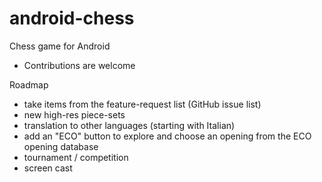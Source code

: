 android-chess
=============

Chess game for Android
- Contributions are welcome

Roadmap
- take items from the feature-request list (GitHub issue list)
- new high-res piece-sets
- translation to other languages (starting with Italian)
- add an "ECO" button to explore and choose an opening from the ECO opening database
- tournament / competition
- screen cast
